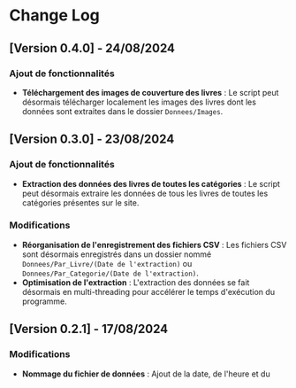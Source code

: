 # Change Log

## [Version 0.4.0] - 24/08/2024

### Ajout de fonctionnalités
- **Téléchargement des images de couverture des livres** : Le script peut désormais télécharger localement les images des livres dont les données sont extraites dans le dossier `Donnees/Images`.

## [Version 0.3.0] - 23/08/2024

### Ajout de fonctionnalités

- **Extraction des données des livres de toutes les catégories** : Le script peut désormais extraire les données de tous les livres de toutes les catégories présentes sur le site.

### Modifications

- **Réorganisation de l'enregistrement des fichiers CSV** : Les fichiers CSV sont désormais enregistrés dans un dossier nommé `Donnees/Par_Livre/(Date de l'extraction)` ou `Donnees/Par_Categorie/(Date de l'extraction)`.
- **Optimisation de l'extraction** : L'extraction des données se fait désormais en multi-threading pour accélérer le temps d'exécution du programme.

## [Version 0.2.1] - 17/08/2024

### Modifications

- **Nommage du fichier de données** : Ajout de la date, de l'heure et du nom du produit ou de la catégorie dans le nom du fichier CSV.

### Corrections

- Correction de bugs mineurs dans la gestion des erreurs inscrites dans le fichier `log.log`.

## [Version 0.2.0] - 17/08/2024

### Ajout de fonctionnalités

- **Extraction de plusieurs livres d'une catégorie** : Le script peut désormais extraire des données pour plusieurs livres appartenant à une même catégorie.
- **Choix du type d'extraction** : L'utilisateur peut choisir entre une extraction individuelle (pour un livre spécifique) ou groupée (pour tous les livres d'une catégorie).

### Modifications

- **Réorganisation et optimisation** : Le code a été réécrit pour améliorer la lisibilité, la modularité et la maintenance du programme.
- **Amélioration de la gestion des erreurs** : Un système de logging a été implémenté pour une meilleure gestion des erreurs lors de l'extraction et de l'enregistrement des données.

### Corrections

- Correction de bugs mineurs.

## [Version 0.1.0] - 16/08/2024

**Première version** : Lancement initial du script avec la fonctionnalité d'extraction des données de base pour un livre spécifique.